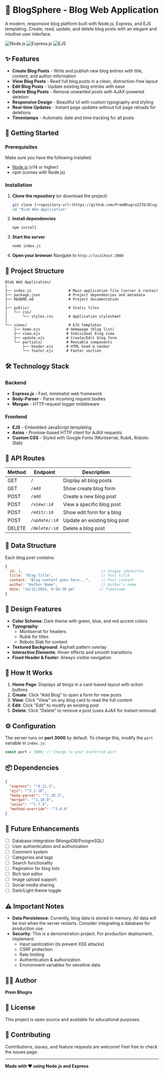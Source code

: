 # 📝 BlogSphere - Blog Web Application

A modern, responsive blog platform built with Node.js, Express, and EJS templating. Create, read, update, and delete blog posts with an elegant and intuitive user interface.

![Node.js](https://img.shields.io/badge/Node.js-339933?style=for-the-badge&logo=nodedotjs&logoColor=white)
![Express.js](https://img.shields.io/badge/Express.js-000000?style=for-the-badge&logo=express&logoColor=white)
![EJS](https://img.shields.io/badge/EJS-B4CA65?style=for-the-badge&logo=ejs&logoColor=black)

## ✨ Features

- **Create Blog Posts** - Write and publish new blog entries with title, content, and author information
- **View Blog Posts** - Read full blog posts in a clean, distraction-free layout
- **Edit Blog Posts** - Update existing blog entries with ease
- **Delete Blog Posts** - Remove unwanted posts with AJAX-powered deletion
- **Responsive Design** - Beautiful UI with custom typography and styling
- **Real-time Updates** - Instant page updates without full page reloads for deletions
- **Timestamps** - Automatic date and time tracking for all posts

## 🚀 Getting Started

### Prerequisites

Make sure you have the following installed:
- [Node.js](https://nodejs.org/) (v14 or higher)
- npm (comes with Node.js)

### Installation

1. **Clone the repository** (or download the project)
   ```bash
   git clone [<repository-url>]https://github.com/PremBhugraIITD/Blog-Web-Application.git)
   cd "Blob Web Application"
   ```

2. **Install dependencies**
   ```bash
   npm install
   ```

3. **Start the server**
   ```bash
   node index.js
   ```

4. **Open your browser**
   Navigate to `http://localhost:3000`

## 📁 Project Structure

```
Blob Web Application/
│
├── index.js                 # Main application file (server & routes)
├── package.json             # Project dependencies and metadata
├── README.md                # Project documentation
│
├── public/                  # Static files
│   └── css/
│       └── styles.css       # Application stylesheet
│
└── views/                   # EJS templates
    ├── home.ejs            # Homepage (blog list)
    ├── view.ejs            # Individual blog view
    ├── update.ejs          # Create/Edit blog form
    └── partials/           # Reusable components
        ├── header.ejs      # HTML head & navbar
        └── footer.ejs      # Footer section
```

## 🛠️ Technology Stack

### Backend
- **Express.js** - Fast, minimalist web framework
- **Body-Parser** - Parse incoming request bodies
- **Morgan** - HTTP request logger middleware

### Frontend
- **EJS** - Embedded JavaScript templating
- **Axios** - Promise-based HTTP client for AJAX requests
- **Custom CSS** - Styled with Google Fonts (Montserrat, Rubik, Roboto Slab)

## 📝 API Routes

| Method | Endpoint | Description |
|--------|----------|-------------|
| GET | `/` | Display all blog posts |
| GET | `/add` | Show create blog form |
| POST | `/add` | Create a new blog post |
| POST | `/view/:id` | View a specific blog post |
| POST | `/edit/:id` | Show edit form for a blog |
| POST | `/update/:id` | Update an existing blog post |
| DELETE | `/delete/:id` | Delete a blog post |

## 💾 Data Structure

Each blog post contains:
```javascript
{
  id: 1,                                    // Unique identifier
  title: "Blog Title",                      // Post title
  content: "Blog content goes here...",     // Post content
  author: "Author Name",                    // Author's name
  date: "14/12/2024, 9:58:30 pm"           // Timestamp
}
```

## 🎨 Design Features

- **Color Scheme**: Dark theme with green, blue, and red accent colors
- **Typography**: 
  - Montserrat for headers
  - Rubik for titles
  - Roboto Slab for content
- **Textured Background**: Asphalt pattern overlay
- **Interactive Elements**: Hover effects and smooth transitions
- **Fixed Header & Footer**: Always visible navigation

## 🔄 How It Works

1. **Home Page**: Displays all blogs in a card-based layout with action buttons
2. **Create**: Click "Add Blog" to open a form for new posts
3. **View**: Click "View" on any blog card to read the full content
4. **Edit**: Click "Edit" to modify an existing post
5. **Delete**: Click "Delete" to remove a post (uses AJAX for instant removal)

## ⚙️ Configuration

The server runs on **port 3000** by default. To change this, modify the `port` variable in `index.js`:

```javascript
const port = 3000; // Change to your preferred port
```

## 📦 Dependencies

```json
{
  "express": "^4.21.2",
  "ejs": "^3.1.10",
  "body-parser": "^1.20.3",
  "morgan": "^1.10.0",
  "axios": "^1.7.9",
  "method-override": "^3.0.0"
}
```

## 🔮 Future Enhancements

- [ ] Database integration (MongoDB/PostgreSQL)
- [ ] User authentication and authorization
- [ ] Comment system
- [ ] Categories and tags
- [ ] Search functionality
- [ ] Pagination for blog lists
- [ ] Rich text editor
- [ ] Image upload support
- [ ] Social media sharing
- [ ] Dark/Light theme toggle

## ⚠️ Important Notes

- **Data Persistence**: Currently, blog data is stored in memory. All data will be lost when the server restarts. Consider integrating a database for production use.
- **Security**: This is a demonstration project. For production deployment, implement:
  - Input sanitization (to prevent XSS attacks)
  - CSRF protection
  - Rate limiting
  - Authentication & authorization
  - Environment variables for sensitive data

## 👨‍💻 Author

**Prem Bhugra**

## 📄 License

This project is open source and available for educational purposes.

## 🤝 Contributing

Contributions, issues, and feature requests are welcome! Feel free to check the issues page.

---

**Made with ❤️ using Node.js and Express**
